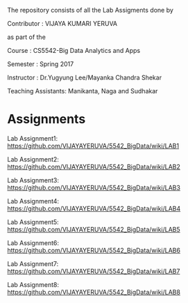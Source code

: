 The repository consists of all the Lab Assigments done by

Contributor : VIJAYA KUMARI YERUVA

as part of the

Course : CS5542-Big Data Analytics and Apps

Semester : Spring 2017

Instructor : Dr.Yugyung Lee/Mayanka Chandra Shekar

Teaching Assistants: Manikanta, Naga and Sudhakar


# Assignments

Lab Assignment1: https://github.com/VIJAYAYERUVA/5542_BigData/wiki/LAB1

Lab Assignment2: https://github.com/VIJAYAYERUVA/5542_BigData/wiki/LAB2

Lab Assignment3: https://github.com/VIJAYAYERUVA/5542_BigData/wiki/LAB3

Lab Assignment4: https://github.com/VIJAYAYERUVA/5542_BigData/wiki/LAB4

Lab Assignment5: https://github.com/VIJAYAYERUVA/5542_BigData/wiki/LAB5

Lab Assignment6: https://github.com/VIJAYAYERUVA/5542_BigData/wiki/LAB6

Lab Assignment7: https://github.com/VIJAYAYERUVA/5542_BigData/wiki/LAB7

Lab Assignment8: https://github.com/VIJAYAYERUVA/5542_BigData/wiki/LAB8
